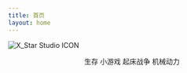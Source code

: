 ```yaml
---
title: 首页
layout: home
---
```


![X_Star Studio ICON](https://pic.imge.cc/2024/07/29/66a73f6f5eaf9.png "X_Star Studio")
<div align='center'>生存 小游戏 起床战争 机械动力</div>
